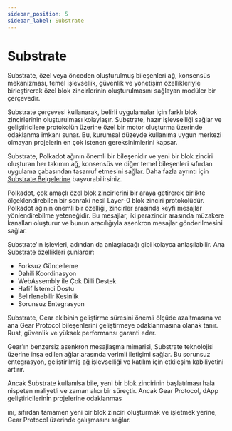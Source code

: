 ```yaml
---
sidebar_position: 5
sidebar_label: Substrate
---
```


# Substrate
Substrate, özel veya önceden oluşturulmuş bileşenleri ağ, konsensüs mekanizması, temel işlevsellik, güvenlik ve yönetişim özellikleriyle birleştirerek özel blok zincirlerinin oluşturulmasını sağlayan modüler bir çerçevedir.

Substrate çerçevesi kullanarak, belirli uygulamalar için farklı blok zincirlerinin oluşturulması kolaylaşır. Substrate, hazır işlevselliği sağlar ve geliştiricilere protokolün üzerine özel bir motor oluşturma üzerinde odaklanma imkanı sunar. Bu, kurumsal düzeyde kullanıma uygun merkezi olmayan projelerin en çok istenen gereksinimlerini kapsar.

Substrate, Polkadot ağının önemli bir bileşenidir ve yeni bir blok zinciri oluşturan her takımın ağ, konsensüs ve diğer temel bileşenleri sıfırdan uygulama çabasından tasarruf etmesini sağlar. Daha fazla ayrıntı için [Substrate Belgelerine](https://substrate.dev/docs/en/) başvurabilirsiniz.

Polkadot, çok amaçlı özel blok zincirlerini bir araya getirerek birlikte ölçeklendirebilen bir sonraki nesil Layer-0 blok zinciri protokolüdür. Polkadot ağının önemli bir özelliği, zincirler arasında keyfi mesajlar yönlendirebilme yeteneğidir. Bu mesajlar, iki parazincir arasında müzakere kanalları oluşturur ve bunun aracılığıyla asenkron mesajlar gönderilmesini sağlar.

Substrate'ın işlevleri, adından da anlaşılacağı gibi kolayca anlaşılabilir. Ana Substrate özellikleri şunlardır:
- Forksuz Güncelleme
- Dahili Koordinasyon
- WebAssembly ile Çok Dilli Destek
- Hafif İstemci Dostu
- Belirlenebilir Kesinlik
- Sorunsuz Entegrasyon

Substrate, Gear ekibinin geliştirme süresini önemli ölçüde azaltmasına ve ana Gear Protocol bileşenlerini geliştirmeye odaklanmasına olanak tanır. Rust, güvenlik ve yüksek performansı garanti eder.

Gear'ın benzersiz asenkron mesajlaşma mimarisi, Substrate teknolojisi üzerine inşa edilen ağlar arasında verimli iletişimi sağlar. Bu sorunsuz entegrasyon, geliştirilmiş ağ işlevselliği ve katılım için etkileşim kabiliyetini artırır.

Ancak Substrate kullanılsa bile, yeni bir blok zincirinin başlatılması hala nispeten maliyetli ve zaman alıcı bir süreçtir. Ancak Gear Protocol, dApp geliştiricilerinin projelerine odaklanmas

ını, sıfırdan tamamen yeni bir blok zinciri oluşturmak ve işletmek yerine, Gear Protocol üzerinde çalışmasını sağlar.